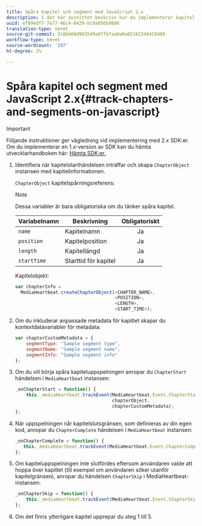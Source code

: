 ```yaml
---
title: Spåra kapitel och segment med JavaScript 2.x
description: I det här avsnittet beskrivs hur du implementerar kapitel- och segmentspårning med Media SDK i webbläsarappar (JS).
uuid: ef99edf7-7a77-46c4-8429-bc9a856b98d6
translation-type: tm+mt
source-git-commit: 318bb60d9835d9a07fb7aa0a0a02162248410d09
workflow-type: tm+mt
source-wordcount: '197'
ht-degree: 2%

---
```



# Spåra kapitel och segment med JavaScript 2.x{#track-chapters-and-segments-on-javascript}

>[!IMPORTANT]
>
>Följande instruktioner ger vägledning vid implementering med 2.x SDK:er. Om du implementerar en 1.x-version av SDK kan du hämta utvecklarhandboken här: [Hämta SDK:er.](/help/sdk-implement/download-sdks.md)

1. Identifiera när kapitelstarthändelsen inträffar och skapa `ChapterObject` instansen med kapitelinformationen.

   `ChapterObject` kapitelspårningsreferens:

   >[!NOTE]
   >
   >Dessa variabler är bara obligatoriska om du tänker spåra kapitel.

   | Variabelnamn | Beskrivning | Obligatoriskt |
   | --- | --- | :---: |
   | `name` | Kapitelnamn | Ja |
   | `position` | Kapitelposition | Ja |
   | `length` | Kapitellängd | Ja |
   | `startTime` | Starttid för kapitel | Ja |

   Kapitelobjekt:

   ```js
   var chapterInfo =  
     MediaHeartbeat.createChapterObject(<CHAPTER_NAME>,  
                                        <POSITION>,  
                                        <LENGTH>,  
                                        <START_TIME>);
   ```

1. Om du inkluderar anpassade metadata för kapitlet skapar du kontextdatavariabler för metadata:

   ```js
   var chapterCustomMetadata = {
       segmentType: "Sample segment type",  
       segmentName: "Sample segment name",  
       segmentInfo: "Sample segment info"
   };
   ```

1. Om du vill börja spåra kapiteluppspelningen anropar du `ChapterStart` händelsen i `MediaHeartbeat` instansen:

   ```js
   _onChapterStart = function() {
       this._mediaHeartbeat.trackEvent(MediaHeartbeat.Event.ChapterStart,  
                                       chapterObject,  
                                       chapterCustomMetadata);
   };
   ```

1. När uppspelningen når kapitelslutsgränsen, som definieras av din egen kod, anropar du `ChapterComplete` händelsen i `MediaHeartbeat` instansen:

   ```js
   _onChapterComplete = function() {
      this._mediaHeartbeat.trackEvent(MediaHeartbeat.Event.ChapterComplete);
   };
   ```

1. Om kapiteluppspelningen inte slutfördes eftersom användaren valde att hoppa över kapitlet (till exempel om användaren söker utanför kapitelgränsen), anropar du händelsen `ChapterSkip` i MediaHeartbeat-instansen:

   ```js
   _onChapterSkip = function() {
       this._mediaHeartbeat.trackEvent(MediaHeartbeat.Event.ChapterSkip);
   };
   ```

1. Om det finns ytterligare kapitel upprepar du steg 1 till 5.
